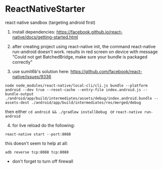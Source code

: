 # ReactNativeStarter
react native sandbox (targeting android first) 

1. install dependencies: https://facebook.github.io/react-native/docs/getting-started.html

2. after creating project using react-native init, the command react-native run-android doesn't work. results in red screen on device with message "Could not get BatchedBridge, make sure your bundle is packaged correctly"

3. use sumit6b's solution here: https://github.com/facebook/react-native/issues/9336

 `
node node_modules/react-native/local-cli/cli.js bundle --platform android --dev true --reset-cache --entry-file index.android.js --bundle-output ./android/app/build/intermediates/assets/debug/index.android.bundle --assets-dest ./android/app/build/intermediates/res/merged/debug
`

 then either `cd android && ./gradlew installDebug `
 or `react-native run-android ` 

4. for live reload do the following:

`react-native start --port:8088`

this doesn't seem to help at all:

`adb reverse tcp:8088 tcp:8088`

* don't forget to turn off firewall
